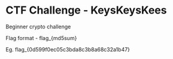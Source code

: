 CTF Challenge - KeysKeysKees
==============================
Beginner crypto challenge

Flag format - flag_{md5sum}

Eg. flag_{0d599f0ec05c3bda8c3b8a68c32a1b47}
